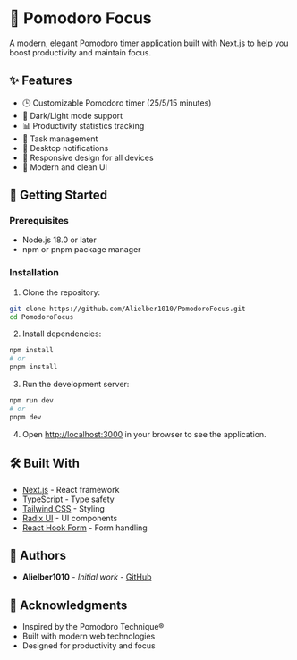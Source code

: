 # 🍅 Pomodoro Focus

A modern, elegant Pomodoro timer application built with Next.js to help you boost productivity and maintain focus.

## ✨ Features

- 🕒 Customizable Pomodoro timer (25/5/15 minutes)
- 🌙 Dark/Light mode support
- 📊 Productivity statistics tracking
- 🎯 Task management
- 🔔 Desktop notifications
- 📱 Responsive design for all devices
- 🎨 Modern and clean UI

## 🚀 Getting Started

### Prerequisites

- Node.js 18.0 or later
- npm or pnpm package manager

### Installation

1. Clone the repository:
```bash
git clone https://github.com/Alielber1010/PomodoroFocus.git
cd PomodoroFocus
```

2. Install dependencies:
```bash
npm install
# or
pnpm install
```

3. Run the development server:
```bash
npm run dev
# or
pnpm dev
```

4. Open [http://localhost:3000](http://localhost:3000) in your browser to see the application.

## 🛠️ Built With

- [Next.js](https://nextjs.org/) - React framework
- [TypeScript](https://www.typescriptlang.org/) - Type safety
- [Tailwind CSS](https://tailwindcss.com/) - Styling
- [Radix UI](https://www.radix-ui.com/) - UI components
- [React Hook Form](https://react-hook-form.com/) - Form handling



## 👥 Authors

- **Alielber1010** - *Initial work* - [GitHub](https://github.com/Alielber1010)

## 🙏 Acknowledgments

- Inspired by the Pomodoro Technique®
- Built with modern web technologies
- Designed for productivity and focus 
